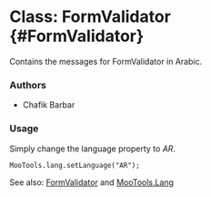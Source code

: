 Class: FormValidator {#FormValidator}
=====================================

Contains the messages for FormValidator in Arabic.

### Authors

* Chafik Barbar

### Usage

Simply change the language property to *AR*.

	MooTools.lang.setLanguage("AR");

See also: [FormValidator][] and [MooTools.Lang][]

[FormValidator]: http://www.mootools.net/more/docs/Forms/FormValidator#FormValidator
[MooTools.Lang]: http://www.mootools.net/more/docs/Core/MooTools.Lang
